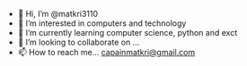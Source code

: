 - 👋 Hi, I’m @matkri3110
- 👀 I’m interested in computers and technology
- 🌱 I’m currently learning computer science, python and exct
- 💞️ I’m looking to collaborate on ...
- 📫 How to reach me... capainmatkri@gmail.com 

<!---
matkri3110/matkri3110 is a ✨ special ✨ repository because its `README.md` (this file) appears on your GitHub profile.
You can click the Preview link to take a look at your changes.
--->

